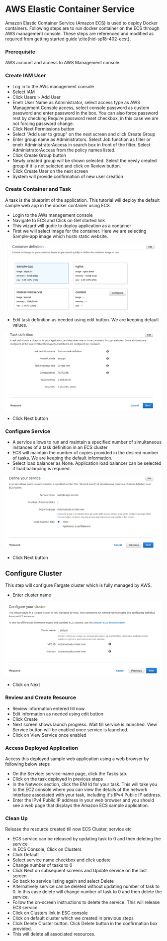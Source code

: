 # AWS Elastic Container Service

Amazon Elastic Container Service (Amazon ECS) is used to deploy Docker containers. Following steps are to run docker container on the ECS through AWS management console. These steps are referenced and modified as required from getting started guide \cite{hid-sp18-402-ecst}.

### Prerequisite

AWS account and access to AWS Management console.

### Create IAM User

* Log in to the AWs management console
* Select IAM
* Click Users > Add User
* Enetr User Name as Administrator, select access type as AWS Management Console access, select console password
as custom password and enter password in the box. You can also force password rest by checking Require password reset checkbox, in this 
case we are not forcing password change.
* Click Next Permissions button
* Select "Add user to group" on the next screen and click Create Group
* Enter group name as Administrators. Select Job function as filter or enetr AdministratorAccess in search box in front of the filter.
Select AdministratorAccess from the policy names listed.
* Click Create Group button
* Newly created group will be shown selected. Select the newly created group if it is not selected and click on Review button.
* Click Create User on the next screen
* System will provide confirmation of new user creation


### Create Container and Task

A task is the blueprint of the application. This tutorial will deploy the default sample web app in the docker container using ECS.
* Login to the AWs management console
* Navigate to ECS and Click on Get started link
* This wizard will gudie to deploy application as a container
* First we will select image for the container. Here we are selecting Sample-app image which hosts static website.

![Select Container Image](images/container.png) 

* Edit task definition as needed using edit button. We are keeping default values.

![Task def](images/task-def.png)

* Click Next button

### Configure Service

* A service allows to run and maintain a specified number of simultaneous instances of a task definition in an ECS cluster
* ECS will maintain the number of copies provided in the desired number of tasks. We are keeping the default information.
* Select load balancer as None. Application load balancer can be selected if load balancing is required.

![Configure Service](images/service.png)

* Click Next button

## Configure Cluster

This step will configure Fargate cluster which is fully managed by AWS.
* Enter cluster name

![Configure Service](images/cluster.png)

* Click on Next

### Review and Create Resource

* Review information entered till now
* Edit information as needed using edit button
* Click Create
* Next screen shows launch progress. Wait till service is launched. View Service button will be enabled once service is launched.
* Click on View Service once enabled

### Access Deployed Application

Access this deployed sample web application using a web browser by following below steps
* On the Service: service-name page, click the Tasks tab.
* Click on the task deployed in previous steps
* In the Network section, click the ENI Id for your task. This will take you to the EC2 console where you can view the details of the network interface associated with your task, including it's IPv4 Public IP address.
* Enter the IPv4 Public IP address in your web browser and you should see a web page that displays the Amazon ECS sample application. 

### Clean Up

Release the resource created till now ECS Cluster, service etc
* ECS service can be released by updating task to 0 and then deleting the service
* In ECS Console, Click on Clusters
* Click Default
* Select service name checkbox and click update
* Change number of tasks to 0
* Click Next on subsequent screens and Update service on the last screen
* Go back to service listing again and select Delete
* Alternatively service can be deleted without updating number of task to 0. In this case delete will change number of task to 0 and then delete the service.
* Follow the on-screen instructions to delete the service. This will release ECS service.
* Click on Clusters link in ESC console
* Click on default cluster which we created in previous steps
* Clcik Delete Cluster button. Click Delete button in the confirmation box provided.
* This will delete all associated resources.

